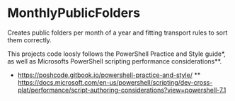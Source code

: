 # MonthlyPublicFolders
Creates public folders per month of a year and fitting transport rules to sort them correctly. 

This projects code loosly follows the PowerShell Practice and Style guide*, as well as Microsofts PowerShell scripting performance considerations**.
* https://poshcode.gitbook.io/powershell-practice-and-style/
** https://docs.microsoft.com/en-us/powershell/scripting/dev-cross-plat/performance/script-authoring-considerations?view=powershell-7.1

